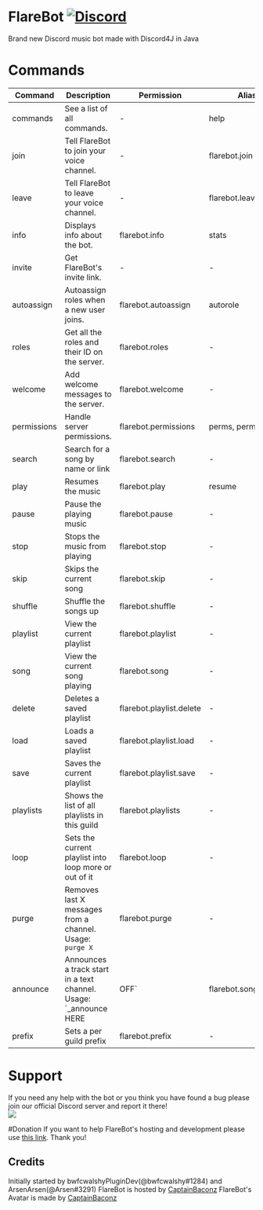 # FlareBot [![Discord](https://discordapp.com/api/guilds/226785954537406464/widget.png)](https://discord.gg/TTAUGvZ)
Brand new Discord music bot made with Discord4J in Java

# Commands
| Command | Description | Permission | Aliases |
| ------- | ----------- | ------------------- | ------- |
| commands | See a list of all commands. | - | help |
| join | Tell FlareBot to join your voice channel. | - | flarebot.join |
| leave | Tell FlareBot to leave your voice channel. | - | flarebot.leave |
| info | Displays info about the bot. | flarebot.info | stats |
| invite | Get FlareBot's invite link. | - | - |
| autoassign | Autoassign roles when a new user joins. | flarebot.autoassign | autorole |
| roles | Get all the roles and their ID on the server. | flarebot.roles | - |
| welcome | Add welcome messages to the server. | flarebot.welcome | - |
| permissions | Handle server permissions. | flarebot.permissions | perms, perm |
| search | Search for a song by name or link | flarebot.search | - |
| play | Resumes the music | flarebot.play | resume |
| pause | Pause the playing music | flarebot.pause | - |
| stop | Stops the music from playing | flarebot.stop | - |
| skip | Skips the current song | flarebot.skip | - |
| shuffle | Shuffle the songs up | flarebot.shuffle | - |
| playlist | View the current playlist | flarebot.playlist | - |
| song | View the current song playing | flarebot.song | - |
| delete | Deletes a saved playlist | flarebot.playlist.delete | - |
| load | Loads a saved playlist | flarebot.playlist.load | - |
| save | Saves the current playlist | flarebot.playlist.save | - |
| playlists | Shows the list of all playlists in this guild | flarebot.playlists | - |
| loop | Sets the current playlist into loop more or out of it | flarebot.loop | - |
| purge | Removes last X messages from a channel. Usage: `purge X` | flarebot.purge | - |
| announce | Announces a track start in a text channel. Usage: `_announce HERE|OFF` | flarebot.songannounce | - |
| prefix | Sets a per guild prefix | flarebot.prefix | - |

# Support
If you need any help with the bot or you think you have found a bug please join our official Discord server and report it there!  
[![](https://discordapp.com/api/guilds/226785954537406464/embed.png?style=banner1)](https://discord.gg/TTAUGvZ)

#Donation
If you want to help FlareBot's hosting and development please use [this link](https://www.paypal.me/CaptainBaconz). Thank you!

## Credits
Initially started by bwfcwalshyPluginDev(@bwfcwalshy#1284) and ArsenArsen(@Arsen#3291)
FlareBot is hosted by [CaptainBaconz](https://www.twitch.tv/captainbaconz)
FlareBot's Avatar is made by [CaptainBaconz](https://www.twitch.tv/captainbaconz)

